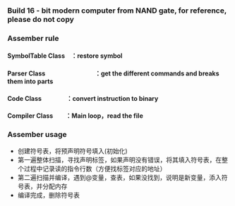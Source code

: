 ### Build 16 - bit modern computer from NAND gate, for reference, please do not copy
### Assember rule
#### SymbolTable Class&emsp;：restore symbol
#### Parser Class&emsp;&emsp;&emsp;&emsp;&emsp;&emsp;&emsp;&emsp;：get the different commands and breaks them into parts
#### Code Class&emsp;&emsp;&emsp;&emsp;：convert instruction to binary
#### Compiler Class&emsp;&emsp;：Main loop，read the file
### Assember usage
- 创建符号表，将预声明符号填入(初始化)
- 第一遍整体扫描，寻找声明标签，如果声明没有错误，将其填入符号表，在整个过程中记录读的指令行数（方便找标签对应的地址）
- 第二遍扫描并编译，遇到@变量，查表，如果没找到，说明是新变量，添入符号表，并分配内存
- 编译完成，删除符号表

